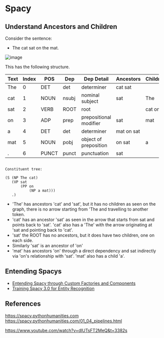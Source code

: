 # Spacy

## Understand Ancestors and Children

Consider the sentence:

- The cat sat on the mat.


![image](https://github.com/johnosbb/ProgrammingInPyQT/assets/12407183/57794b3d-59d4-41d5-944c-3b26eb2f1192)


This has the following structure.



| Text         | Index  | POS      | Dep      | Dep Detail               | Ancestors            | Children   |
| ------------ | -------- | ------ | -------- | ------------------- |-------------- | --------- |
| The          | 0      | DET      | det      | determiner               | cat sat              |            |
| cat          | 1      | NOUN     | nsubj    | nominal subject          | sat                  | The        |
| sat          | 2      | VERB     | ROOT     | root                     |                      | cat on .   |
| on           | 3      | ADP      | prep     | prepositional modifier   | sat                  | mat        |
| a            | 4      | DET      | det      | determiner               | mat on sat           |            |
| mat          | 5      | NOUN     | pobj     | object of preposition    | on sat               | a          |
| .            | 6      | PUNCT    | punct    | punctuation              | sat                  |            |




```

Constituent tree:

(S (NP The cat)
   (VP sat
       (PP on
           (NP a mat)))
   .)

```

- 'The' has ancestors 'cat' and 'sat', but it has no children as seen on the graph, there is no arrow starting from 'The and travelling to another token.
- 'cat' has an ancestor 'sat' as seen in the arrow that starts from sat and points back to 'sat'. 'cat' also has a 'The' with the arrow originating at 'sat and pointing back to 'cat'.
- 'sat' the ROOT has no ancestors, but it does have two children, one on each side.
- Similarly 'sat' is an ancestor of 'on'
- 'mat' has ancestors 'on' through a direct dependency and sat indirectly via 'on's relationship with 'sat'. 'mat' also has a child 'a'.

## Entending Spacys

- [Entending Spacy through Custom Factories and Components](./NER/custom_factory_example/ExtendingSpacy.md)
- [Training Spacy 3.0 for Entity Recognition](./NER/ner_model_training.md)

## References


https://spacy.pythonhumanities.com
https://spacy.pythonhumanities.com/01_04_pipelines.html

https://www.youtube.com/watch?v=dIUTsFT2MeQ&t=3382s
